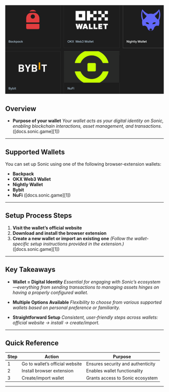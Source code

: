 ![alt text](image.png)
---

## **Overview**

* **Purpose of your wallet**
  *Your wallet acts as your digital identity on Sonic, enabling blockchain interactions, asset management, and transactions.* ([docs.sonic.game][1])

---

## **Supported Wallets**

You can set up Sonic using one of the following browser-extension wallets:

* **Backpack**
* **OKX Web3 Wallet**
* **Nightly Wallet**
* **Bybit**
* **NuFi** ([docs.sonic.game][1])

---

## **Setup Process Steps**

1. **Visit the wallet’s official website**
2. **Download and install the browser extension**
3. **Create a new wallet or import an existing one**
   *(Follow the wallet-specific setup instructions provided in the extension.)* ([docs.sonic.game][1])

---

## **Key Takeaways**

* **Wallet = Digital Identity**
  *Essential for engaging with Sonic’s ecosystem—everything from sending transactions to managing assets hinges on having a properly configured wallet.*

* **Multiple Options Available**
  *Flexibility to choose from various supported wallets based on personal preference or familiarity.*

* **Straightforward Setup**
  *Consistent, user-friendly steps across wallets: official website → install → create/import.*

---

## **Quick Reference**

| Step | Action                          | Purpose                           |
| ---- | ------------------------------- | --------------------------------- |
| 1    | Go to wallet’s official website | Ensures security and authenticity |
| 2    | Install browser extension       | Enables wallet functionality      |
| 3    | Create/import wallet            | Grants access to Sonic ecosystem  |

---


